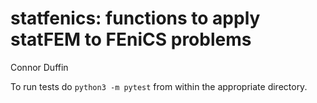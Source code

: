 # statfenics: functions to apply statFEM to FEniCS problems
Connor Duffin

To run tests do `python3 -m pytest` from within the appropriate directory.
